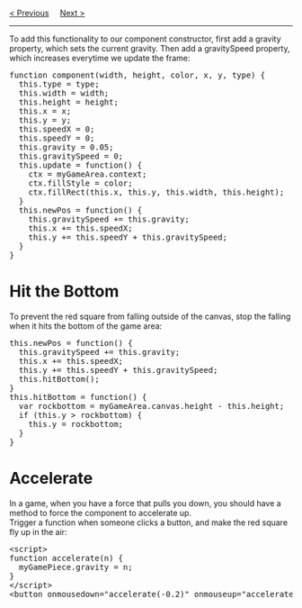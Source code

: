 <a href="/JS/Graphics/Game/Sounds.md">&lt; Previous</a>
&nbsp;&nbsp;&nbsp;
<a href="/JS/Graphics/Game/Bouncing.md">Next &gt;</a>
<hr>
To add this functionality to our component constructor, first add a gravity property, which sets the current gravity. Then add a gravitySpeed property, which increases everytime we update the frame:
<pre>
function component(width, height, color, x, y, type) {
  this.type = type;
  this.width = width;
  this.height = height;
  this.x = x;
  this.y = y;
  this.speedX = 0;
  this.speedY = 0;
  this.gravity = 0.05;
  this.gravitySpeed = 0;
  this.update = function() {
    ctx = myGameArea.context;
    ctx.fillStyle = color;
    ctx.fillRect(this.x, this.y, this.width, this.height);
  }
  this.newPos = function() {
    this.gravitySpeed += this.gravity;
    this.x += this.speedX;
    this.y += this.speedY + this.gravitySpeed;
  }
}
</pre>
<h1>Hit the Bottom</h1>
To prevent the red square from falling outside of the canvas, stop the falling when it hits the bottom of the game area:
<pre>
this.newPos = function() {
  this.gravitySpeed += this.gravity;
  this.x += this.speedX;
  this.y += this.speedY + this.gravitySpeed;
  this.hitBottom();
}
this.hitBottom = function() {
  var rockbottom = myGameArea.canvas.height - this.height;
  if (this.y > rockbottom) {
    this.y = rockbottom;
  }
}
</pre>
<h1>Accelerate</h1>
In a game, when you have a force that pulls you down, you should have a method to force the component to accelerate up.
<br>
Trigger a function when someone clicks a button, and make the red square fly up in the air:
<pre>
&lt;script&gt;
function accelerate(n) {
  myGamePiece.gravity = n;
}
&lt;/script&gt;
&lt;button onmousedown="accelerate(-0.2)" onmouseup="accelerate(0.1)"&gt;ACCELERATE&lt;/button&gt;
</pre>
